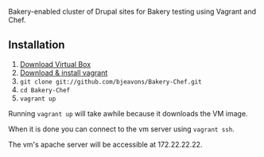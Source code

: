 Bakery-enabled cluster of Drupal sites for Bakery testing using Vagrant and Chef.

## Installation

1. [Download Virtual Box](https://www.virtualbox.org/wiki/Downloads)
1. [Download & install vagrant](http://downloads.vagrantup.com/tags/v1.0.3)
1. `git clone git://github.com/bjeavons/Bakery-Chef.git`
1. `cd Bakery-Chef`
1. `vagrant up`

Running `vagrant up` will take awhile because it downloads the VM image.

When it is done you can connect to the vm server using `vagrant ssh`.

The vm's apache server will be accessible at 172.22.22.22.

